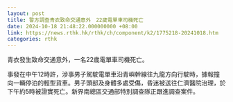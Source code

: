 ```yaml
---
layout: post
title: 警方調查青衣致命交通意外　22歲電單車司機死亡
date: 2024-10-18 21:48:22.000000000 +08:00
link: https://news.rthk.hk/rthk/ch/component/k2/1775218-20241018.htm
categories: rthk
---
```


青衣發生致命交通意外，一名22歲電單車司機死亡。

事發在中午12時許，涉事男子駕駛電單車沿青嶼幹線往九龍方向行駛時，據報撞向一輛停泊的輕型貨車。男子頭部及身體多處受傷，昏迷被送往仁濟醫院治理，於下午約5時被證實死亡。新界南總區交通部特別調查隊正跟進調查案件。
